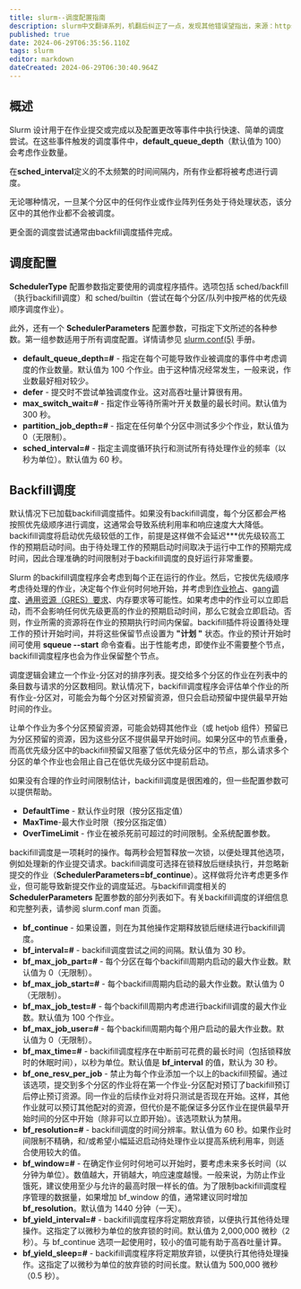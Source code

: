 ```yaml
---
title: slurm--调度配置指南
description: slurm中文翻译系列，机翻后纠正了一点，发现其他错误望指出，来源：https://github.com/SchedMD/slurm/blob/master/doc/html/sched_config.shtml
published: true
date: 2024-06-29T06:35:56.110Z
tags: slurm
editor: markdown
dateCreated: 2024-06-29T06:30:40.964Z
---
```


## 概述

Slurm 设计用于在作业提交或完成以及配置更改等事件中执行快速、简单的调度尝试。在这些事件触发的调度事件中，**default_queue_depth**（默认值为 100）会考虑作业数量。

在**sched_interval**定义的不太频繁的时间间隔内，所有作业都将被考虑进行调度。

无论哪种情况，一旦某个分区中的任何作业或作业阵列任务处于待处理状态，该分区中的其他作业都不会被调度。

更全面的调度尝试通常由backfill调度插件完成。

## 调度配置

**SchedulerType** 配置参数指定要使用的调度程序插件。选项包括 sched/backfill（执行backifill调度）和 sched/builtin（尝试在每个分区/队列中按严格的优先级顺序调度作业）。

此外，还有一个 **SchedulerParameters** 配置参数，可指定下文所述的各种参数。第一组参数适用于所有调度配置。详情请参见 [slurm.conf(5)](https://slurm.schedmd.com/slurm.conf.html) 手册。

- **default_queue_depth=#** - 指定在每个可能导致作业被调度的事件中考虑调度的作业数量。默认值为 100 个作业。由于这种情况经常发生，一般来说，作业数最好相对较少。
- **defer** - 提交时不尝试单独调度作业。这对高吞吐量计算很有用。
- **max_switch_wait=#** - 指定作业等待所需叶开关数量的最长时间。默认值为 300 秒。
- **partition_job_depth=#** - 指定在任何单个分区中测试多少个作业，默认值为 0（无限制）。
- **sched_interval=#** - 指定主调度循环执行和测试所有待处理作业的频率（以秒为单位）。默认值为 60 秒。

## Backfill调度 

默认情况下已加载backifill调度插件。如果没有backifill调度，每个分区都会严格按照优先级顺序进行调度，这通常会导致系统利用率和响应速度大大降低。backifill调度将启动优先级较低的工作，前提是这样做不会延迟***优先级较高工作的预期启动时间。由于待处理工作的预期启动时间取决于运行中工作的预期完成时间，因此合理准确的时间限制对于backifill调度的良好运行非常重要。

Slurm 的backifill调度程序会考虑到每个正在运行的作业。然后，它按优先级顺序考虑待处理的作业，决定每个作业何时何地开始，并考虑到[作业抢占](https://slurm.schedmd.com/preempt.html)、[gang调度](https://slurm.schedmd.com/gang_scheduling.html)、[通用资源（GRES）要求](https://slurm.schedmd.com/gres.html)、内存要求等可能性。如果考虑中的作业可以立即启动，而不会影响任何优先级更高的作业的预期启动时间，那么它就会立即启动。否则，作业所需的资源将在作业的预期执行时间内保留。backifill插件将设置待处理工作的预计开始时间，并将这些保留节点设置为 **"计划 "** 状态。作业的预计开始时间可使用 **squeue --start** 命令查看。出于性能考虑，即使作业不需要整个节点，backifill调度程序也会为作业保留整个节点。

调度逻辑会建立一个作业-分区对的排序列表。提交给多个分区的作业在列表中的条目数与请求的分区数相同。默认情况下，backifill调度程序会评估单个作业的所有作业-分区对，可能会为每个分区对预留资源，但只会启动预留中提供最早开始时间的作业。

让单个作业为多个分区预留资源，可能会妨碍其他作业（或 hetjob 组件）预留已为分区预留的资源，因为这些分区不提供最早开始时间。如果分区中的节点重叠，而高优先级分区中的backifill预留又阻塞了低优先级分区中的节点，那么请求多个分区的单个作业也会阻止自己在低优先级分区中提前启动。

如果没有合理的作业时间限制估计，backifill调度是很困难的，但一些配置参数可以提供帮助。

- **DefaultTime** - 默认作业时限（按分区指定值）
- **MaxTime**-最大作业时限（按分区指定值）
- **OverTimeLimit** - 作业在被杀死前可超过的时间限制。全系统配置参数。

backifill调度是一项耗时的操作。每两秒会短暂释放一次锁，以便处理其他选项，例如处理新的作业提交请求。backifill调度可选择在锁释放后继续执行，并忽略新提交的作业（**SchedulerParameters=bf_continue**）。这样做将允许考虑更多作业，但可能导致新提交作业的调度延迟。与backifill调度相关的 **SchedulerParameters** 配置参数的部分列表如下。有关backifill调度的详细信息和完整列表，请参阅 slurm.conf man 页面。

- **bf_continue** - 如果设置，则在为其他操作定期释放锁后继续进行backifill调度。
- **bf_interval=#** - backifill调度尝试之间的间隔。默认值为 30 秒。
- **bf_max_job_part=#** - 每个分区在每个backifill周期内启动的最大作业数。默认值为 0（无限制）。
- **bf_max_job_start=#** - 每个backifill周期内启动的最大作业数。默认值为 0（无限制）。
- **bf_max_job_test=#** - 每个backifill周期内考虑进行backifill调度的最大作业数。默认值为 100 个作业。
- **bf_max_job_user=#** - 每个backifill周期内每个用户启动的最大作业数。默认值为 0（无限制）。
- **bf_max_time=#** - backifill调度程序在中断前可花费的最长时间（包括锁释放时的休眠时间），以秒为单位。默认值是 **bf_interval** 的值，默认为 30 秒。
- **bf_one_resv_per_job** - 禁止为每个作业添加一个以上的backifill预留。通过该选项，提交到多个分区的作业将在第一个作业-分区配对预订了backifill预订后停止预订资源。同一作业的后续作业对将只测试是否现在开始。这样，其他作业就可以预订其他配对的资源，但代价是不能保证多分区作业在提供最早开始时间的分区中开始（除非可以立即开始）。该选项默认为禁用。
- **bf_resolution=#** - backifill调度的时间分辨率。默认值为 60 秒。如果作业时间限制不精确，和/或希望小幅延迟启动待处理作业以提高系统利用率，则适合使用较大的值。
- **bf_window=#** - 在确定作业何时何地可以开始时，要考虑未来多长时间（以分钟为单位）。数值越大，开销越大，响应速度越慢。一般来说，为防止作业饿死，建议使用至少与允许的最高时限一样长的值。为了限制backifill调度程序管理的数据量，如果增加 bf_window 的值，通常建议同时增加 **bf_resolution**。默认值为 1440 分钟（一天）。
- **bf_yield_interval=#** - backifill调度程序将定期放弃锁，以便执行其他待处理操作。这指定了以微秒为单位的放弃锁的时间。默认值为 2,000,000 微秒（2 秒）。与 bf_continue 选项一起使用时，较小的值可能有助于高吞吐量计算。
- **bf_yield_sleep=#** - backifill调度程序将定期放弃锁，以便执行其他待处理操作。这指定了以微秒为单位的放弃锁的时间长度。默认值为 500,000 微秒（0.5 秒）。